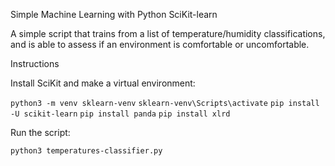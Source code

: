 Simple Machine Learning with Python SciKit-learn

A simple script that trains from a list of temperature/humidity classifications, and is able to assess if an environment is comfortable or uncomfortable.

Instructions

Install SciKit and make a virtual environment:

`python3 -m venv sklearn-venv`
`sklearn-venv\Scripts\activate`
`pip install -U scikit-learn`
`pip install panda`
`pip install xlrd`

Run the script:

`python3 temperatures-classifier.py`